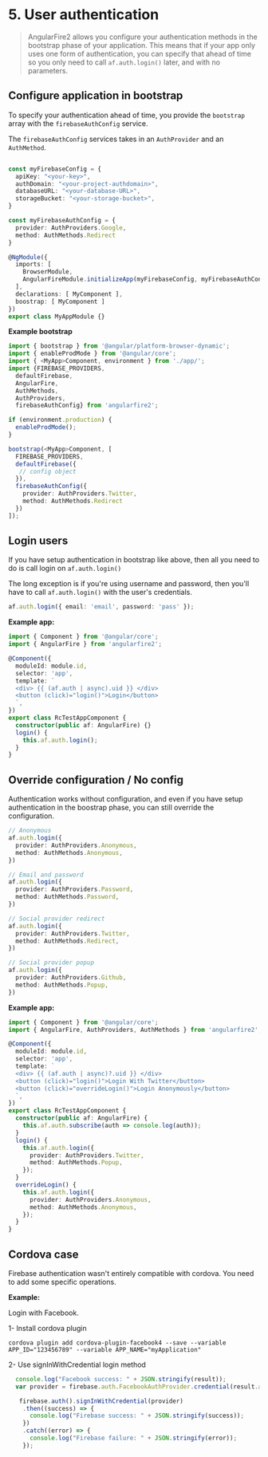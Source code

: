 # 5. User authentication

> AngularFire2 allows you configure your authentication methods in the bootstrap
phase of your application. This means that if your app only uses one form
of authentication, you can specify that ahead of time so you only need to call
`af.auth.login()` later, and with no parameters.

## Configure application in bootstrap

To specify your authentication ahead of time, you provide the `bootstrap` array 
with the `firebaseAuthConfig` service. 

The `firebaseAuthConfig` services takes in an `AuthProvider` and an `AuthMethod`.

```ts

const myFirebaseConfig = {
  apiKey: "<your-key>",
  authDomain: "<your-project-authdomain>",
  databaseURL: "<your-database-URL>",
  storageBucket: "<your-storage-bucket>",
}

const myFirebaseAuthConfig = {
  provider: AuthProviders.Google,
  method: AuthMethods.Redirect
}

@NgModule({
  imports: [
    BrowserModule,
    AngularFireModule.initializeApp(myFirebaseConfig, myFirebaseAuthConfig)
  ],
  declarations: [ MyComponent ],
  boostrap: [ MyComponent ]
})
export class MyAppModule {}
```

**Example bootstrap**
```ts
import { bootstrap } from '@angular/platform-browser-dynamic';
import { enableProdMode } from '@angular/core';
import { <MyApp>Component, environment } from './app/';
import {FIREBASE_PROVIDERS, 
  defaultFirebase, 
  AngularFire, 
  AuthMethods, 
  AuthProviders, 
  firebaseAuthConfig} from 'angularfire2';

if (environment.production) {
  enableProdMode();
}

bootstrap(<MyApp>Component, [
  FIREBASE_PROVIDERS,
  defaultFirebase({
   // config object 
  }),
  firebaseAuthConfig({
    provider: AuthProviders.Twitter,
    method: AuthMethods.Redirect
  })
]);
```

## Login users

If you have setup authentication in bootstrap like above, then all you need to do
is call login on `af.auth.login()`

The long exception is if you're using username and password, then you'll have
to call `af.auth.login()` with the user's credentials.

```ts
af.auth.login({ email: 'email', password: 'pass' });
```

**Example app:**

```ts
import { Component } from '@angular/core';
import { AngularFire } from 'angularfire2';

@Component({
  moduleId: module.id,
  selector: 'app',
  template: `
  <div> {{ (af.auth | async).uid }} </div>
  <button (click)="login()">Login</button>
  `,
})
export class RcTestAppComponent {
  constructor(public af: AngularFire) {}
  login() {
    this.af.auth.login();
  }
}
```

## Override configuration / No config

Authentication works without configuration, and even if you have setup 
authentication in the boostrap phase, you can still override the configuration.

```ts
// Anonymous
af.auth.login({
  provider: AuthProviders.Anonymous,
  method: AuthMethods.Anonymous,
})

// Email and password
af.auth.login({
  provider: AuthProviders.Password,
  method: AuthMethods.Password,
})

// Social provider redirect
af.auth.login({
  provider: AuthProviders.Twitter,
  method: AuthMethods.Redirect,
})

// Social provider popup
af.auth.login({
  provider: AuthProviders.Github,
  method: AuthMethods.Popup,
})
```

**Example app:**

```ts
import { Component } from '@angular/core';
import { AngularFire, AuthProviders, AuthMethods } from 'angularfire2';

@Component({
  moduleId: module.id,
  selector: 'app',
  template: `
  <div> {{ (af.auth | async)?.uid }} </div>
  <button (click)="login()">Login With Twitter</button>
  <button (click)="overrideLogin()">Login Anonymously</button>
  `,
})
export class RcTestAppComponent {
  constructor(public af: AngularFire) {
    this.af.auth.subscribe(auth => console.log(auth));
  }
  login() {
    this.af.auth.login({
      provider: AuthProviders.Twitter,
      method: AuthMethods.Popup,
    });
  }
  overrideLogin() {
    this.af.auth.login({
      provider: AuthProviders.Anonymous,
      method: AuthMethods.Anonymous,
    });    
  }
}
```

## Cordova case

Firebase authentication wasn't entirely compatible with cordova. You need to add some specific operations.

**Example:**

Login with Facebook.

1- Install cordova plugin

```cordova plugin add cordova-plugin-facebook4 --save --variable APP_ID="123456789" --variable APP_NAME="myApplication"```

2- Use signInWithCredential login method

```ts
  console.log("Facebook success: " + JSON.stringify(result));
  var provider = firebase.auth.FacebookAuthProvider.credential(result.authResponse.accessToken);

   firebase.auth().signInWithCredential(provider)
    .then((success) => {
      console.log("Firebase success: " + JSON.stringify(success));
    })
    .catch((error) => {
      console.log("Firebase failure: " + JSON.stringify(error));
    });
```
